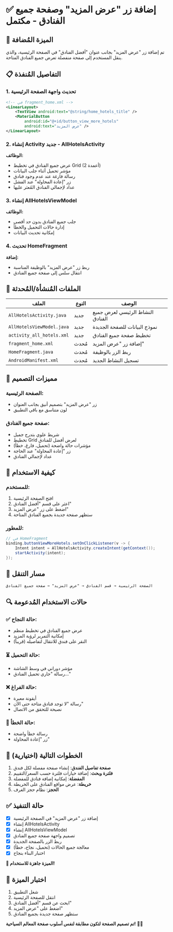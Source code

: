 # ✅ إضافة زر "عرض المزيد" وصفحة جميع الفنادق - مكتمل

## 🎯 الميزة المُضافة
تم إضافة زر "عرض المزيد" بجانب عنوان "أفضل الفنادق" في الصفحة الرئيسية، والذي ينقل المستخدم إلى صفحة منفصلة تعرض جميع الفنادق المتاحة.

## 📋 التفاصيل المُنفذة

### 1. تحديث واجهة الصفحة الرئيسية
```xml
<!-- في fragment_home.xml -->
<LinearLayout>
    <TextView android:text="@string/home_hotels_title" />
    <MaterialButton 
        android:id="@+id/button_view_more_hotels"
        android:text="عرض المزيد" />
</LinearLayout>
```

### 2. إنشاء Activity جديد - AllHotelsActivity
**الوظائف:**
- عرض جميع الفنادق في تخطيط Grid (2 أعمدة)
- مؤشر تحميل أثناء جلب البيانات
- رسالة فارغة عند عدم وجود فنادق
- زر "إعادة المحاولة" عند الفشل
- عداد لإجمالي الفنادق المُعثر عليها

### 3. إنشاء AllHotelsViewModel
**الوظائف:**
- جلب جميع الفنادق بدون حد أقصى
- إدارة حالات التحميل والخطأ
- إمكانية تحديث البيانات

### 4. تحديث HomeFragment
**إضافة:**
- ربط زر "عرض المزيد" بالوظيفة المناسبة
- انتقال سلس إلى صفحة جميع الفنادق

## 📁 الملفات المُنشأة/المُحدثة

| الملف | النوع | الوصف |
|-------|-------|--------|
| `AllHotelsActivity.java` | جديد | النشاط الرئيسي لعرض جميع الفنادق |
| `AllHotelsViewModel.java` | جديد | نموذج البيانات للصفحة الجديدة |
| `activity_all_hotels.xml` | جديد | تخطيط صفحة جميع الفنادق |
| `fragment_home.xml` | مُحدث | إضافة زر "عرض المزيد" |
| `HomeFragment.java` | مُحدث | ربط الزر بالوظيفة |
| `AndroidManifest.xml` | مُحدث | تسجيل النشاط الجديد |

## 🎨 مميزات التصميم

### الصفحة الرئيسية:
- زر "عرض المزيد" بتصميم أنيق بجانب العنوان
- لون متناسق مع باقي التطبيق

### صفحة جميع الفنادق:
- شريط علوي بتدرج جميل
- تخطيط Grid لعرض أفضل للفنادق
- مؤشرات حالة واضحة (تحميل، فارغ، خطأ)
- زر "إعادة المحاولة" عند الحاجة
- عداد لإجمالي الفنادق

## 🔧 كيفية الاستخدام

### للمستخدم:
1. افتح الصفحة الرئيسية
2. اعثر على قسم "أفضل الفنادق"
3. اضغط على زر "عرض المزيد"
4. ستظهر صفحة جديدة بجميع الفنادق المتاحة

### للمطور:
```java
// في HomeFragment
binding.buttonViewMoreHotels.setOnClickListener(v -> {
    Intent intent = AllHotelsActivity.createIntent(getContext());
    startActivity(intent);
});
```

## 📱 مسار التنقل
```
الصفحة الرئيسية → قسم الفنادق → "عرض المزيد" → صفحة جميع الفنادق
```

## 🔍 حالات الاستخدام المُدعومة

### ✅ حالة النجاح:
- عرض جميع الفنادق في تخطيط منظم
- إمكانية التمرير لرؤية المزيد
- النقر على فندق للانتقال لتفاصيله (قريباً)

### ⏳ حالة التحميل:
- مؤشر دوراني في وسط الشاشة
- رسالة "جاري تحميل الفنادق..."

### ❌ حالة الفراغ:
- أيقونة معبرة
- رسالة "لا توجد فنادق متاحة حتى الآن"
- نصيحة للتحقق من الاتصال

### 🔄 حالة الخطأ:
- رسالة خطأ واضحة
- زر "إعادة المحاولة"

## 🚀 الخطوات التالية (اختيارية)

1. **صفحة تفاصيل الفندق**: إنشاء صفحة مفصلة لكل فندق
2. **فلترة وبحث**: إضافة خيارات فلترة حسب السعر/التقييم
3. **المفضلة**: إمكانية إضافة فنادق للمفضلة
4. **خريطة**: عرض مواقع الفنادق على الخريطة
5. **الحجز**: نظام حجز الغرف

## ✅ حالة التنفيذ
- [x] إضافة زر "عرض المزيد" في الصفحة الرئيسية
- [x] إنشاء AllHotelsActivity
- [x] إنشاء AllHotelsViewModel  
- [x] تصميم واجهة صفحة جميع الفنادق
- [x] ربط الزر بالصفحة الجديدة
- [x] معالجة جميع الحالات (تحميل، نجاح، خطأ)
- [x] اختبار البناء بنجاح

**🎉 الميزة جاهزة للاستخدام!**

## 🧪 اختبار الميزة
1. شغل التطبيق
2. انتقل للصفحة الرئيسية
3. ابحث عن قسم "أفضل الفنادق"
4. اضغط على "عرض المزيد"
5. ستظهر صفحة جديدة بجميع الفنادق

**تم تصميم الصفحة لتكون مطابقة لنفس أسلوب صفحة المعالم السياحية!** 🏨✨
